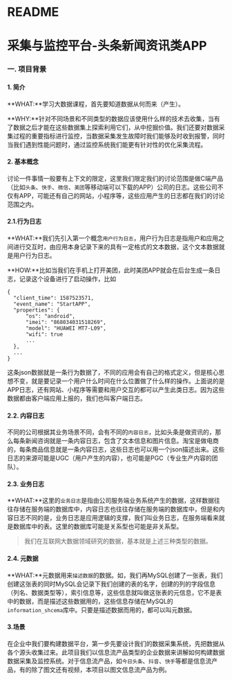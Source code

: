 # README

# 采集与监控平台-头条新闻资讯类APP

### 一. 项目背景

#### 1. 简介

**WHAT:**学习大数据课程，首先要知道数据从何而来（产生）。

**WHY:**针对不同场景和不同类型的数据应该使用什么样的技术去收集，当有了数据之后才能在这些数据集上探索利用它们，从中挖掘价值。我们还要对数据采集过程的重要指标进行监控，当数据采集发生故障时我们能够及时收到报警，同时当我们遇到性能问题时，通过监控系统我们能更有针对性的优化采集流程。

#### 2. 基本概念

讨论一件事情一般要有上下文的限定，这里我们限定我们的讨论范围是做C端产品（比如`头条`、`快手`、`微信`、`美团`等移动端可以下载的APP）公司的日志。这些公司不仅有APP，可能还有自己的网站，小程序等，这些应用产生的日志都在我们的讨论范围之内。

#### 2.1.行为日志

**WHAT:**我们先引入第一个概念`用户行为日志`，用户行为日志是指用户和应用之间进行交互时，由应用本身记录下来的具有一定格式的文本数据，这个文本数据就是用户行为日志。

**HOW:**比如当我们在手机上打开美团，此时美团APP就会在后台生成一条日志，记录这个设备进行了启动操作，比如

~~~
{
  "client_time": 1587523571,
  "event_name": "StartAPP",
  "properties": {
      "os": "android",
      "imei": "868034031518269",
      "model": "HUAWEI MT7-L09",
      "wifi": true
      ...
  },
  ...
}
~~~

这条json数据就是一条行为数据了，不同的应用会有自己的格式定义，但是核心思想不变，就是要记录一个用户什么时间在什么位置做了什么样的操作。上面说的是APP日志，还有网站、小程序等需要和用户交互的都可以产生此类日志。因为这些数据都由客户端应用上报的，我们也叫客户端日志。

#### 2.2. 内容日志

不同的公司根据其业务场景不同，会有不同的`内容日志`，比如头条是做资讯的，那么每条新闻咨询就是一条内容日志，包含了文本信息和图片信息。淘宝是做电商的，每条商品信息就是一条内容日志，这些日志也可以用一个json描述出来。这些日志的来源可能是UGC（用户产生的内容），也可能是PGC（专业生产内容的团队）。

#### 2.3. 业务日志

**WHAT:**这里的`业务日志`是指由公司服务端业务系统产生的数据，这样数据往往存储在服务端的数据库中，内容日志也往往存储在服务端的数据库中，但是和内容日志不同的是，业务日志是应用逻辑的支撑，我们叫业务日志，在服务端看来就是数据库中的表。这里的数据库可能是关系型也可能是非关系型。

> 我们在互联网大数据领域研究的数据，基本就是上述三种类型的数据。

#### 2.4. 元数据

**WHAT:**元数据用来`描述数据`的数据。如，我们再MySQL创建了一张表，我们创建这张表的同时MySQL会记录下我们创建的表的名字，创建的列的字段信息（列名、数据类型等），索引信息等，这些信息就叫做这张表的元信息，它不是表中的数据，而是描述这些数据用的，这些信息存储在MySQL的`information_shcema`库中。只要是描述数据而用的，都可以叫元数据。

#### 3.场景

在企业中我们要构建数据平台，第一步先要设计我们的数据采集系统，先把数据从各个源头收集过来。此项目我们以信息流产品类型的企业数据来讲解如何构建数据数据采集及监控系统。对于信息流产品，如`今日头条`、`抖音`、`快手`等都是信息流产品，有的除了图文还有视频，本项目以图文信息流产品为例。

